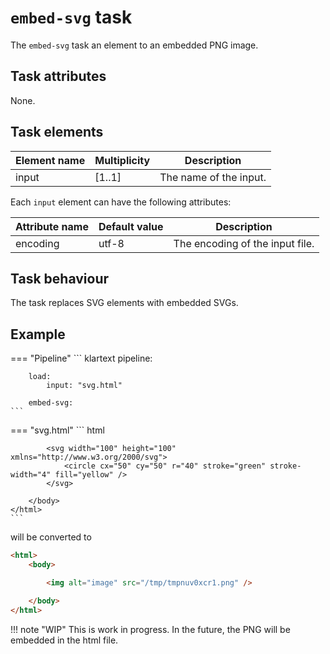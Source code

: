 # `embed-svg` task

The `embed-svg` task an element to an embedded PNG image.

## Task attributes

None.

## Task elements

| Element name | Multiplicity | Description                            |
| ------------ | ------------ | -------------------------------------- |
| input        | [1..1]       | The name of the input.                 |

Each `input` element can have the following attributes:

| Attribute name | Default value               | Description                     |
| -------------- | --------------------------- | ------------------------------- |
| encoding       | utf-8                       | The encoding of the input file. |

## Task behaviour

The task replaces SVG elements with embedded SVGs.

## Example

=== "Pipeline"
    ``` klartext
    pipeline:

        load: 
            input: "svg.html"

        embed-svg:
    ```

=== "svg.html"
    ``` html
    <html>
        <body>

            <svg width="100" height="100" xmlns="http://www.w3.org/2000/svg">
                <circle cx="50" cy="50" r="40" stroke="green" stroke-width="4" fill="yellow" />
            </svg>

        </body>
    </html>
    ```

will be converted to

``` html
<html>
    <body>

        <img alt="image" src="/tmp/tmpnuv0xcr1.png" />

    </body>
</html>
```

!!! note "WIP"
    This is work in progress. In the future, the PNG will be embedded in the html file.
